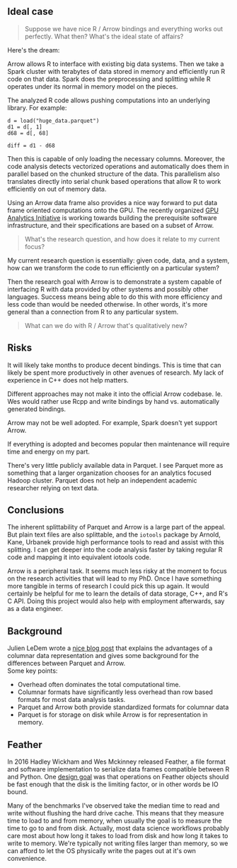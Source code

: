 ## Ideal case

> Suppose we have nice R / Arrow bindings and everything works out perfectly.
> What then? What's the ideal state of affairs?  

Here's the dream:

Arrow allows R to interface with existing big data systems. Then we take a
Spark cluster with terabytes of data stored in memory and efficiently run R
code on that data. Spark does the preprocessing and splitting while R
operates under its normal in memory model on the pieces.

The analyzed R code allows pushing computations into an underlying library.
For example:

```
d = load("huge_data.parquet")
d1 = d[, 1]
d68 = d[, 68]

diff = d1 - d68
```

Then this is capable of only loading the necessary columns. Moreover, the
code analysis detects vectorized operations and automatically does them in
parallel based on the chunked structure of the data. This parallelism also
translates directly into serial chunk based operations that allow R to work
efficiently on out of memory data.

Using an Arrow data frame also provides a nice way forward to put
data frame oriented computations onto the GPU. The recently organized 
[GPU Analytics Initiative](http://gpuopenanalytics.com/) is working towards
building the prerequisite software infrastructure, and their specifications
are based on a subset of Arrow.

> What's the research question, and how does it relate to my current focus?

My current research question is essentially: given code, data, and a
system, how can we transform the code to run efficiently on a particular
system?

Then the research goal with Arrow is to demonstrate a system capable of
interfacing R with data provided by other systems and possibly other
languages. Success means being able to do this with more efficiency and
less code than would be needed otherwise. In other words, it's more general
than a connection from R to any particular system.

> What can we do with R / Arrow that's qualitatively new?



## Risks

It will likely take months to produce decent bindings. This is time that
can likely be spent more productively in other avenues of research. My lack of
experience in C++ does not help matters.

Different approaches may not make it into the official Arrow codebase. Ie.
Wes would rather use Rcpp and write bindings by hand vs. automatically
generated bindings.

Arrow may not be well adopted. For example, Spark doesn't yet support
Arrow.

If everything is adopted and becomes popular then maintenance will require
time and energy on my part.

There's very little publicly available data in Parquet. I see Parquet more
as something that a larger organization chooses for an analytics focused
Hadoop cluster. Parquet does not help an independent academic researcher
relying on text data.

## Conclusions

The inherent splittability of Parquet and Arrow is a large part of the
appeal. But plain text files are also splittable, and the `iotools` package
by Arnold, Kane, Urbanek provide high performance tools to read and assist
with this splitting. I can get deeper into the code analysis faster by
taking regular R code and mapping it into equivalent iotools code.

Arrow is a peripheral task. It seems much less risky at the moment to
focus on the research activities that will lead to my PhD. Once I have
something more tangible in terms of research I could pick this up again.
It would certainly be helpful for me to learn the details of data storage,
C++, and R's C API. Doing this project would also help with employment
afterwards, say as a data engineer.

## Background

Julien LeDem wrote a [nice blog
post](http://www.kdnuggets.com/2017/02/apache-arrow-parquet-columnar-data.html)
that explains the advantages of a columnar data representation and gives
some background for the differences between Parquet and Arrow.  
Some key points:
- Overhead often dominates the total computational time.
- Columnar formats have significantly less overhead than row based formats
  for most data analysis tasks.
- Parquet and Arrow both provide standardized formats for columnar data
- Parquet is for storage on disk while Arrow is for representation in
  memory.


## Feather

In 2016 Hadley Wickham and Wes Mckinney released Feather, a file format and
software implementation to serialize data frames compatible between R and
Python. One [design goal](https://blog.rstudio.com/2016/03/29/feather/) was
that operations on Feather objects should be fast enough that the disk is
the limiting factor, or in other words be IO bound.

Many of the benchmarks I've observed take the median time to read and write
without flushing the hard drive cache. This means that they measure time to
load to and from memory, when usually the goal is to measure the time to go
to and from disk.  Actually, most data science workflows probably care most
about how long it takes to load from disk and how long it takes to write to
memory. We're typically not writing files larger than memory, so we can
afford to let the OS physically write the pages out at it's own convenience.
